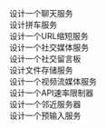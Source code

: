 设计一个聊天服务<br>
设计拼车服务<br>
设计一个URL缩短服务<br>
设计一个社交媒体服务<br>
设计一个社交留言板<br>
设计文件存储服务<br>
设计一个视频流媒体服务<br>
设计一个API速率限制器<br>
设计一个邻近服务器<br>
设计一个预输入服务<br>
